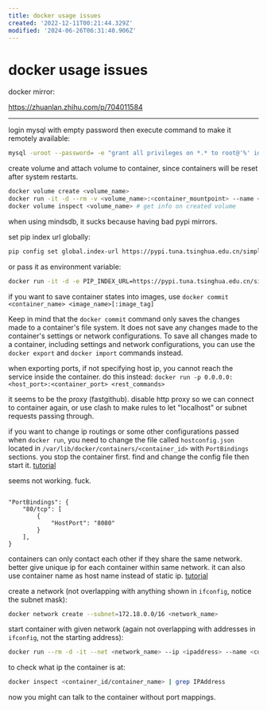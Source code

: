 ```yaml
---
title: docker usage issues
created: '2022-12-11T00:21:44.329Z'
modified: '2024-06-26T06:31:40.906Z'
---
```


# docker usage issues

docker mirror:

https://zhuanlan.zhihu.com/p/704011584

---

login mysql with empty password then execute command to make it remotely available:
```bash
mysql -uroot --password= -e "grant all privileges on *.* to root@'%' identified by '' with grant option; commit;"
```

create volume and attach volume to container, since containers will be reset after system restarts.

```bash
docker volume create <volume_name>
docker run -it -d --rm -v <volume_name>:<container_mountpoint> --name <container_name> <image_name>
docker volume inspect <volume_name> # get info on created volume
```

when using mindsdb, it sucks because having bad pypi mirrors.

set pip index url globally:
```bash
pip config set global.index-url https://pypi.tuna.tsinghua.edu.cn/simple
```

or pass it as environment variable:

```bash
docker run -it -d -e PIP_INDEX_URL=https://pypi.tuna.tsinghua.edu.cn/simple -n <container_name> <image_name>
```

if you want to save container states into images, use `docker commit <container_name> <image_name>[:image_tag]`

Keep in mind that the `docker commit` command only saves the changes made to a container's file system. It does not save any changes made to the container's settings or network configurations. To save all changes made to a container, including settings and network configurations, you can use the `docker export` and `docker import` commands instead.

when exporting ports, if not specifying host ip, you cannot reach the service inside the container. do this instead: `docker run -p 0.0.0.0:<host_port>:<container_port> <rest_commands>`

it seems to be the proxy (fastgithub). disable http proxy so we can connect to container again, or use clash to make rules to let "localhost" or subnet requests passing through.

if you want to change ip routings or some other configurations passed when `docker run`, you need to change the file called `hostconfig.json` located in `/var/lib/docker/containers/<container_id>` with `PortBindings` sections. you stop the container first. find and change the config file then start it. [tutorial](https://ahelpme.com/software/docker/docker-change-the-port-mapping-of-an-existing-container/#:~:text=Here%20is%20the%20whole%20procedure%3A%201%20Stop%20the,Docker%20container%20service.%205%20Start%20the%20docker%20container.)

seems not working. fuck.

```

"PortBindings": {
    "80/tcp": [
        {
            "HostPort": "8080"
        }
    ],
}
```

containers can only contact each other if they share the same network. better give unique ip for each container within same network. it can also use container name as host name instead of static ip. [tutorial](https://maximorlov.com/4-reasons-why-your-docker-containers-cant-talk-to-each-other/)

create a network (not overlapping with anything shown in `ifconfig`, notice the subnet mask):

```bash
docker network create --subnet=172.18.0.0/16 <network_name>
```

start container with given network (again not overlapping with addresses in `ifconfig`, not the starting address):

```bash
docker run --rm -d -it --net <network_name> --ip <ipaddress> --name <container_name>
```
to check what ip the container is at:

```bash
docker inspect <container_id/container_name> | grep IPAddress
```

now you might can talk to the container without port mappings.
